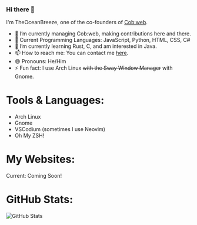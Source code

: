 ### Hi there 👋

I'm TheOceanBreeze, one of the co-founders of [Cob:web](https://github.com/TeamCobweb/).
 
- 🔭 I’m currently managing Cob:web, making contributions here and there.
- 🧠 Current Programming Languages: JavaScript, Python, HTML, CSS, C#
- 🌱 I’m currently learning Rust, C, and am interested in Java.
- 📫 How to reach me: You can contact me [here](https://cobweb-aclevo.org/contact.html).
- 😄 Pronouns: He/Him
- ⚡ Fun fact: I use Arch Linux ~~with the Sway Window Manager~~ with Gnome.

# Tools & Languages:
- Arch Linux
- Gnome
- VSCodium (sometimes I use Neovim)
- Oh My ZSH!

# My Websites:
Current: Coming Soon!

# GitHub Stats:
![GitHub Stats](https://github-readme-stats.vercel.app/api?username=ReasonablySelenium&theme=tokyonight&showicons=true)
